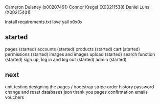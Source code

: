 Cameron Delaney (x00207491)
Connor Kregel (X00211538)
Daniel Luns (X00215401)

install requirements.txt 
love yall x0x0x

started 
- 
pages (started)
accounts (started)
products (started)
cart (started)
permissions (started)
images and images upload (started)
search function (started)
sign up, log in and log out (started)
admin (started)

next 
- 
unit testing
designing the pages / bootstrap
stripe
order history 
password change and reset
databases
json
thank you pages
confirmation emails
vouchers 
